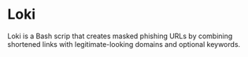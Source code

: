 # Loki
Loki is a Bash scrip that creates masked phishing URLs by combining shortened links with legitimate-looking domains and optional keywords.
